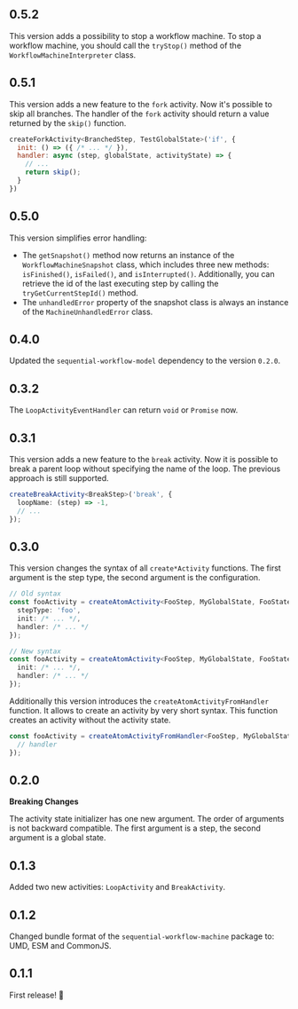 ## 0.5.2

This version adds a possibility to stop a workflow machine. To stop a workflow machine, you should call the `tryStop()` method of the `WorkflowMachineInterpreter` class.

## 0.5.1

This version adds a new feature to the `fork` activity. Now it's possible to skip all branches. The handler of the `fork` activity should return a value returned by the `skip()` function.

```js
createForkActivity<BranchedStep, TestGlobalState>('if', {
  init: () => ({ /* ... */ }),
  handler: async (step, globalState, activityState) => {
    // ...
    return skip();
  }
})
```

## 0.5.0

This version simplifies error handling:

* The `getSnapshot()` method now returns an instance of the `WorkflowMachineSnapshot` class, which includes three new methods: `isFinished()`, `isFailed()`, and `isInterrupted()`. Additionally, you can retrieve the id of the last executing step by calling the `tryGetCurrentStepId()` method.
* The `unhandledError` property of the snapshot class is always an instance of the `MachineUnhandledError` class.

## 0.4.0

Updated the `sequential-workflow-model` dependency to the version `0.2.0`.

## 0.3.2

The `LoopActivityEventHandler` can return `void` or `Promise` now.

## 0.3.1

This version adds a new feature to the `break` activity. Now it is possible to break a parent loop without specifying the name of the loop. The previous approach is still supported.

```ts
createBreakActivity<BreakStep>('break', {
  loopName: (step) => -1,
  // ...
});
```

## 0.3.0

This version changes the syntax of all `create*Activity` functions. The first argument is the step type, the second argument is the configuration.

```ts
// Old syntax
const fooActivity = createAtomActivity<FooStep, MyGlobalState, FooStateState>({
  stepType: 'foo',
  init: /* ... */,
  handler: /* ... */
});

// New syntax
const fooActivity = createAtomActivity<FooStep, MyGlobalState, FooStateState>('foo', {
  init: /* ... */,
  handler: /* ... */
});
```

Additionally this version introduces the `createAtomActivityFromHandler` function. It allows to create an activity by very short syntax. This function creates an activity without the activity state.

```ts
const fooActivity = createAtomActivityFromHandler<FooStep, MyGlobalState>('foo', async (step, globalState) => {
  // handler
});
```

## 0.2.0

**Breaking Changes**

The activity state initializer has one new argument. The order of arguments is not backward compatible. The first argument is a step, the second argument is a global state.

## 0.1.3

Added two new activities: `LoopActivity` and `BreakActivity`.

## 0.1.2

Changed bundle format of the `sequential-workflow-machine` package to: UMD, ESM and CommonJS.

## 0.1.1

First release! 🎉
